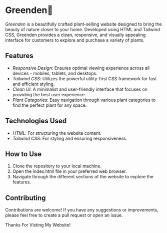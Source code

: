 # Greenden🌿

*Greenden* is a beautifully crafted plant-selling website designed to bring the beauty of nature closer to your home. Developed using HTML and Tailwind CSS, Greenden provides a clean, responsive, and visually appealing interface for customers to explore and purchase a variety of plants.

## Features

- *Responsive Design*: Ensures optimal viewing experience across all devices - mobiles, tablets, and desktops.
- *Tailwind CSS*: Utilizes the powerful utility-first CSS framework for fast and efficient styling.
- *Clean UI*: A minimalist and user-friendly interface that focuses on providing the best user experience.
- *Plant Categories*: Easy navigation through various plant categories to find the perfect plant for any space.

## Technologies Used

- *HTML*: For structuring the website content.
- *Tailwind CSS*: For styling and ensuring responsiveness.

## How to Use

1. Clone the repository to your local machine.
2. Open the index.html file in your preferred web browser.
3. Navigate through the different sections of the website to explore the features.

## Contributing

Contributions are welcome! If you have any suggestions or improvements, please feel free to create a pull request or open an issue.

Thanks For Visting My Website!
